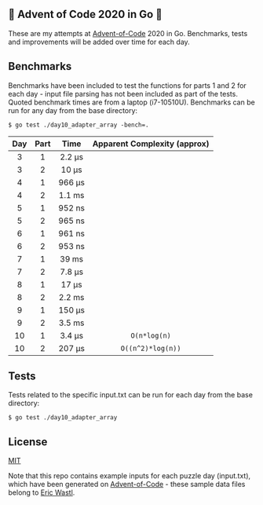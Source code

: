## :christmas_tree: Advent of Code 2020 in Go :christmas_tree:
These are my attempts at [Advent-of-Code](https://adventofcode.com) 2020 in Go. Benchmarks, tests and improvements will be added over time for each day.

## Benchmarks
Benchmarks have been included to test the functions for parts 1 and 2 for each day - input file parsing has not been included as part of the tests. Quoted benchmark times are from a laptop (i7-10510U). Benchmarks can be run for any day from the base directory:
```
$ go test ./day10_adapter_array -bench=.
```
| Day | Part | Time | Apparent Complexity (approx) |
| :---: | :---: | :---: | :---: |
| 3 | 1 | 2.2 μs ||
| 3 | 2 | 10 μs ||
| 4 | 1 | 966 μs ||
| 4 | 2 | 1.1 ms ||
| 5 | 1 | 952 ns ||
| 5 | 2 | 965 ns ||
| 6 | 1 | 961 ns ||
| 6 | 2 | 953 ns ||
| 7 | 1 | 39 ms ||
| 7 | 2 | 7.8 μs ||
| 8 | 1 | 17 μs ||
| 8 | 2 | 2.2 ms ||
| 9 | 1 | 150 μs ||
| 9 | 2 | 3.5 ms ||
| 10 | 1 | 3.4 μs | ```O(n*log(n)``` |
| 10 | 2 | 207 μs | ```O((n^2)*log(n))``` |

## Tests
Tests related to the specific input.txt can be run for each day from the base directory:
```
$ go test ./day10_adapter_array
```

## License
[MIT](LICENSE)  

Note that this repo contains example inputs for each puzzle day (input.txt), which have been generated on [Advent-of-Code](https://adventofcode.com) - these sample data files belong to [Eric Wastl](https://twitter.com/ericwastl).
